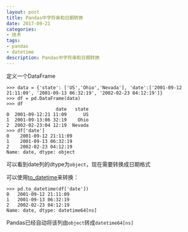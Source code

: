 ```yaml
---
layout: post
title: Pandas中字符串和日期转换
date: 2017-09-21
categories:
- 技术
tags:
- pandas
- datetime
description: Pandas中字符串和日期转换
---
```


定义一个DataFrame

```
>>> data = {'state': ['US','Ohio','Nevada'], 'date':['2001-09-12 21:11:09', '2001-09-13 06:32:19', '2002-02-23 04:12:19']}
>>> df = pd.DataFrame(data)
>>> df
                  date   state
0  2001-09-12:21 11:09      US
1  2001-09-13:06 32:19    Ohio
2  2002-02-23:04 12:19  Nevada
>>> df['date']
0    2001-09-12 21:11:09
1    2001-09-13 06:32:19
2    2002-02-23 04:12:19
Name: date, dtype: object
```

可以看到date列的dtype为`object`，现在需要转换成日期格式

可以使用[to_datetime](http://pandas.pydata.org/pandas-docs/stable/generated/pandas.to_datetime.html#pandas.to_datetime)来转换：

```
>>> pd.to_datetime(df['date'])
0   2001-09-12 21:11:09
1   2001-09-13 06:32:19
2   2002-02-23 04:12:19
Name: date, dtype: datetime64[ns]
```

Pandas已经自动将该列由`object`转成`datetime64[ns]`

